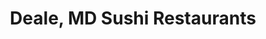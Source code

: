 ---
layout: city
title: Deale, MD Sushi Restaurants
permalink: /maryland/deale/
stateAbbr: MD
stateName: Maryland
cityName: Deale
---